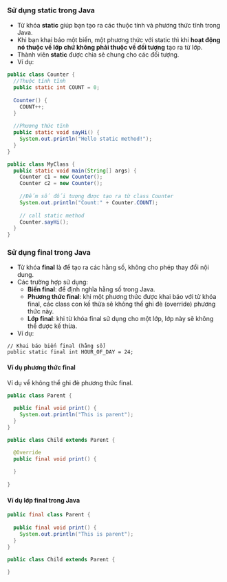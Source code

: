 ### Sử dụng static trong Java
- Từ khóa **static** giúp bạn tạo ra các thuộc tính và phương thức tĩnh trong Java. 
- Khi bạn khai báo một biến, một phương thức với static thì khi **hoạt động nó thuộc về lớp chứ không phải thuộc về đối tượng** tạo ra từ lớp.
- Thành viên **static** được chia sẻ chung cho các đối tượng.
- Ví dụ:
```java
public class Counter {
  //Thuộc tính tĩnh
  public static int COUNT = 0;
  
  Counter() {
    COUNT++;
  }
  
  //Phương thức tĩnh
  public static void sayHi() {
    System.out.println("Hello static method!");
  } 
}
```
```java
public class MyClass {
  public static void main(String[] args) {
    Counter c1 = new Counter();
    Counter c2 = new Counter();
    
    //Đếm số đối tượng được tạo ra từ class Counter
    System.out.println("Count:" + Counter.COUNT);
    
    // call static method
    Counter.sayHi();
  }
}
```

### Sử dụng final trong Java
- Từ khóa **final** là để tạo ra các hằng số, không cho phép thay đổi nội dung.
- Các trường hợp sử dụng:
  + **Biến final**: để định nghĩa hằng số trong Java.
  + **Phương thức final**: khi một phương thức được khai báo với từ khóa final, các class con kế thừa sẽ không thể ghi đè (override) phương thức này.
  + **Lớp final**: khi từ khóa final sử dụng cho một lớp, lớp này sẽ không thể được kế thừa.
- Ví dụ:
```
// Khai báo biến final (hằng số)
public static final int HOUR_OF_DAY = 24;
```
#### Ví dụ phương thức final
Ví dụ về không thể ghi đè phương thức final.
```java
public class Parent {
  
  public final void print() {
    System.out.println("This is parent");
  }
}
```
```java
public class Child extends Parent {

  @Override
  public final void print() {
    
  }
  
}
```
#### Ví dụ lớp final trong Java
```java
public final class Parent {
  
  public final void print() {
    System.out.println("This is parent");
  }
}
```
```java
public class Child extends Parent {
  
}
```
